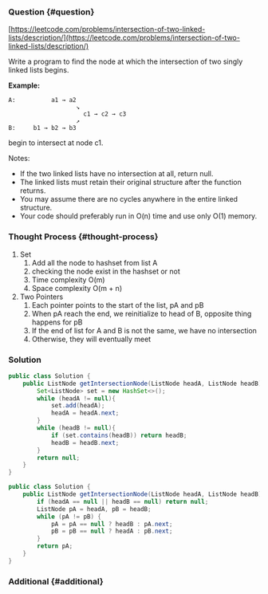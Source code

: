 ### Question {#question}

[https://leetcode.com/problems/intersection-of-two-linked-lists/description/](https://leetcode.com/problems/intersection-of-two-linked-lists/description/)

Write a program to find the node at which the intersection of two singly linked lists begins.



**Example:**

```
A:          a1 → a2
                   ↘
                     c1 → c2 → c3
                   ↗            
B:     b1 → b2 → b3
```

begin to intersect at node c1.

Notes:

* If the two linked lists have no intersection at all, return null.
* The linked lists must retain their original structure after the function returns.
* You may assume there are no cycles anywhere in the entire linked structure.
* Your code should preferably run in O\(n\) time and use only O\(1\) memory.

### Thought Process {#thought-process}

1. Set
   1. Add all the node to hashset from list A
   2. checking the node exist in the hashset or not
   3. Time complexity O\(m\)
   4. Space complexity O\(m + n\)
2. Two Pointers
   1. Each pointer points to the start of the list, pA and pB
   2. When pA reach the end, we reinitialize to head of B, opposite thing happens for pB
   3. If the end of list for A and B is not the same, we have no intersection
   4. Otherwise, they will eventually meet

### Solution

```java
public class Solution {
    public ListNode getIntersectionNode(ListNode headA, ListNode headB) {
        Set<ListNode> set = new HashSet<>();
        while (headA != null){
            set.add(headA);
            headA = headA.next;
        }
        while (headB != null){
            if (set.contains(headB)) return headB;
            headB = headB.next;
        }
        return null;
    }
}
```

```java
public class Solution {
    public ListNode getIntersectionNode(ListNode headA, ListNode headB) {
        if (headA == null || headB == null) return null;
        ListNode pA = headA, pB = headB;
        while (pA != pB) {
            pA = pA == null ? headB : pA.next;
            pB = pB == null ? headA : pB.next;
        }
        return pA;
    }
}
```

### Additional {#additional}



